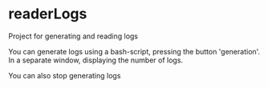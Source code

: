 # readerLogs
Project for generating and reading logs

You can generate logs using a bash-script, pressing the button  'generation'. In a separate window, displaying the number of logs.

You can also stop generating logs
